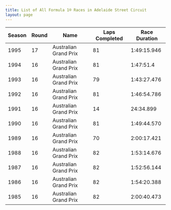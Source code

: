```yaml
---
title: List of All Formula 1® Races in Adelaide Street Circuit
layout: page
---
```



| Season | Round | Name | Laps Completed | Race Duration |
|--|--|--|--|--|
| 1995 | 17 | Australian Grand Prix | 81 | 1:49:15.946 |
| 1994 | 16 | Australian Grand Prix | 81 | 1:47:51.4 |
| 1993 | 16 | Australian Grand Prix | 79 | 1:43:27.476 |
| 1992 | 16 | Australian Grand Prix | 81 | 1:46:54.786 |
| 1991 | 16 | Australian Grand Prix | 14 | 24:34.899 |
| 1990 | 16 | Australian Grand Prix | 81 | 1:49:44.570 |
| 1989 | 16 | Australian Grand Prix | 70 | 2:00:17.421 |
| 1988 | 16 | Australian Grand Prix | 82 | 1:53:14.676 |
| 1987 | 16 | Australian Grand Prix | 82 | 1:52:56.144 |
| 1986 | 16 | Australian Grand Prix | 82 | 1:54:20.388 |
| 1985 | 16 | Australian Grand Prix | 82 | 2:00:40.473 |


